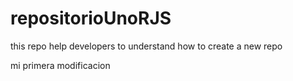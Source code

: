 # repositorioUnoRJS
this repo help developers to understand how to create a new repo

mi primera modificacion